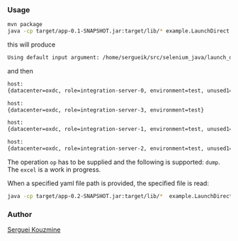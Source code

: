 ### Usage 

```sh
mvn package
java -cp target/app-0.1-SNAPSHOT.jar:target/lib/* example.LaunchDirect -role integration-server -dc wec -env test -op dump
```
this will produce
```sh
Using default input argument: /home/sergueik/src/selenium_java/launch_direct/src/main/resources/classification.yaml
```
and then
```sh
host:
{datacenter=oxdc, role=integration-server-0, environment=test, unused1=null, unused2=null}

host:
{datacenter=oxdc, role=integration-server-3, environment=test}

host:
{datacenter=oxdc, role=integration-server-1, environment=test, unused1=null}

host:
{datacenter=oxdc, role=integration-server-2, environment=test, unused1=null}```
```
The operation `op` has to be supplied and the following is supported:
`dump`. The `excel` is a work in progress.

When a specified yaml file path is provided, the specified file is read:

```sh
java -cp target/app-0.2-SNAPSHOT.jar:target/lib/*  example.LaunchDirect -role integration-server- -input src/main/resources/classification.yaml -dc wec -env test -op dump
```
### Author
[Serguei Kouzmine](kouzmine_serguei@yahoo.com)
